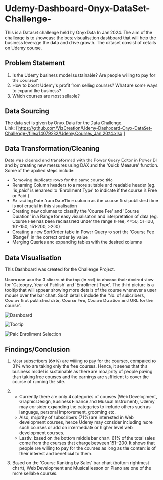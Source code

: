# Udemy-Dashboard-Onyx-DataSet-Challenge-
This is a Dataset challenge held by OnyxData In Jan 2024.  The aim of the challenge is to showcase the best visualisation dashboard that will help the business leverage the data and drive growth. The dataset consist of details on Udemy course.


## Problem Statement
1. Is the Udemy business model sustainable? Are people willing to pay for the courses?
2. How to boost Udemy's profit from selling courses? What are some ways to expand the business?
3. Which courses are most sellable?

## Data Sourcing
The data set is given by Onyx Data for the Data Challenge.
<br>Link: [ https://github.com/VizCreation/Udemy-Dashboard-Onyx-DataSet-Challenge-/files/14079232/Udemy.Courses_Jan.2024.xlsx ]


## Data Transformation/Cleaning
Data was cleaned and transformed with the Power Query Editor in Power BI and by creating new measures using DAX and the 'Quick Measure' function. Some of the applied steps include:
* Removing duplicate rows for the same course title
* Renaming Column headers to a more suitable and readable header (eg. 'is_paid' is renamed to 'Enrollment Type' to indicate if the course is Free or Paid.)
* Extracting Date from DateTime column as the course first published time is not crucial in this visualisation
* Creating new columns to classify the 'Course Fee' and 'Course Duration' in a Range for easy visualisation and interpretation of data (eg. Course Fee has been reclassified under the range (Free, <=50, 51-100, 101-150, 151-200, >200)
* Creating a new SortOrder table in Power Query to sort the 'Course Fee (Range)' in the correct order by value
* Merging Queries and expanding tables with the desired columns

## Data Visualisation

This Dashboard was created for the Challenge Project. <br>
<br>Users can use the 3 slicers at the top (in red) to choose their desired view for 'Cateogry, Year of Publish' and 'Enrollment Type'. The third picture is a tooltip that will appear showing more details of the course whenever a user mouse over the bar chart. Such details include the 'No. of subcribers, Course first published date, Course Fee, Course Duration and URL for the course'.

![Dashboard](https://github.com/VizCreation/Udemy-Dashboard-Onyx-DataSet-Challenge-/assets/157504708/97342dcc-ba3d-43c6-b588-6a4b92ab06d1)


![Tooltip](https://github.com/VizCreation/Udemy-Dashboard-Onyx-DataSet-Challenge-/assets/157504708/577da39f-617d-4f36-a8ba-772b1a806c88)

![Paid Enrollment Selection](https://github.com/VizCreation/Udemy-Dashboard-Onyx-DataSet-Challenge-/assets/157504708/0f10779e-091e-4f01-bcf5-d548b84d1db7)

## Findings/Conclusion
1. Most subscribers (69%) are willing to pay for the courses, compared to 31% who are taking only the free courses. Hence, it seems that this business model is sustainable as there are moajority of people paying than taking free courses and the earnings are sufficient to cover the course of running the site.

2. * Currently there are only 4 categories of courses (Web Development, Graphic Design, Business Finance and Musical Instrument), Udemy may consider expanding the categories to include others such as language, personal improvement, grooming etc.
   * Also, majority of subscribers (71%)  are interested in Web development courses, hence Udemy may consider including more such courses or add on intermediate or higher level web development courses. 
   * Lastly, based on the bottom middle bar chart, 61% of the total sales come from the courses that charge between $151-$200. It shows that people are willing to pay for the courses as long as the content is of their interest and beneficial to them. <br>

3. Based on the 'Course Ranking by Sales' bar chart (bottom rightmost chart), Web Development and Musical lesson on Piano are one of the more sellable courses.
